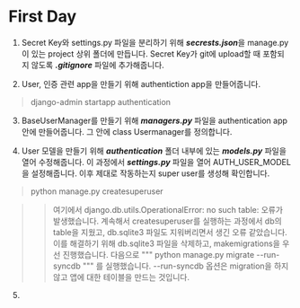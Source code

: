 # First Day

1. Secret Key와 settings.py 파일을 분리하기 위해 <b>*secrests.json*</b>을 manage.py이 있는 project 상위 폴더에 만듭니다. Secret Key가 git에 upload할 때 포함되지 않도록 <b>*.gitignore*</b> 파일에 추가해줍니다.

2. User, 인증 관련 app을 만들기 위해 authentiction app을 만들어줍니다.
> django-admin startapp authentication


3. BaseUserManager를 만들기 위해 <b>*managers.py*</b> 파일을 authentication app 안에 만들어줍니다. 그 안에 class Usermanager를 정의합니다.

4. User 모델을 만들기 위해 <b>*authentication*</b> 폴더 내부에 있는 <b>*models.py*</b> 파일을 열어 수정해줍니다. 이 과정에서 <b>*settings.py*</b> 파일을 열어 AUTH_USER_MODEL을 설정해줍니다. 이후 제대로 작동하는지 super user를 생성해 확인합니다.
> python manage.py createsuperuser

> > 여기에서 django.db.utils.OperationalError: no such table: 오류가 발생했습니다.
> > 계속해서 createsuperuser를 실행하는 과정에서 db의 table을 지웠고, db.sqlite3 파일도
> > 지워버리면서 생긴 오류 같았습니다.
> > 이를 해결하기 위해 db.sqlite3 파일을 삭제하고, makemigrations을 우선 진행했습니다.
> > 다음으로
> > """ python manage.py migrate --run-syncdb """ 를 실행했습니다.
> > --run-syncdb 옵션은 migration을 하지 않고 앱에 대한 테이블을 만드는 것입니다.

5. 


